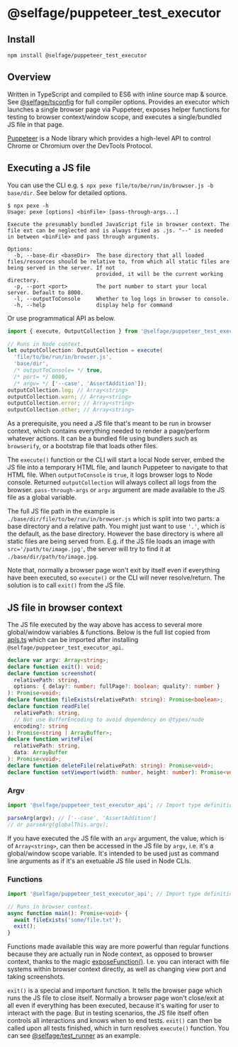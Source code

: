 # @selfage/puppeteer_test_executor

## Install

`npm install @selfage/puppeteer_test_executor`

## Overview

Written in TypeScript and compiled to ES6 with inline source map & source. See [@selfage/tsconfig](https://www.npmjs.com/package/@selfage/tsconfig) for full compiler options. Provides an executor which launches a single browser page via Puppeteer, exposes helper functions for testing to browser context/window scope, and executes a single/bundled JS file in that page.

[Puppeteer](https://github.com/puppeteer/puppeteer) is a Node library which provides a high-level API to control Chrome or Chromium over the DevTools Protocol.

## Executing a JS file

You can use the CLI e.g. `$ npx pexe file/to/be/run/in/browser.js -b base/dir`. See below for detailed options.

```Shell
$ npx pexe -h
Usage: pexe [options] <binFile> [pass-through-args...]

Execute the presumably bundled JavaScript file in browser context. The file ext can be neglected and is always fixed as .js. "--" is needed in between <binFile> and pass through arguments.

Options:
  -b, --base-dir <baseDir>  The base directory that all loaded files/resources should be relative to, from which all static files are being served in the server. If not
                            provided, it will be the current working directory.
  -p, --port <port>         The port number to start your local server. Default to 8000.
  -l, --outputToConsole     Whether to log logs in browser to console.
  -h, --help                display help for command
```

Or use programmatical API as below.

```TypeScript
import { execute, OutputCollection } from '@selfage/puppeteer_test_executor';

// Runs in Node context.
let outputCollection: OutputCollection = execute(
  'file/to/be/run/in/browser.js',
  'base/dir',
  /* outputToConsole= */ true,
  /* port= */ 8080,
  /* argv= */ ['--case', 'AssertAddition']);
outputCollection.log; // Array<string>
outputCollection.warn; // Array<string>
outputCollection.error; // Array<string>
outputCollection.other; // Array<string>
```

As a prerequisite, you need a JS file that's meant to be run in browser context, which contains everything needed to render a page/perform whatever actions. It can be a bundled file using bundlers such as `browserify`, or a bootstrap file that loads other files.

The `execute()` function or the CLI will start a local Node server, embed the JS file into a temporary HTML file, and launch Puppeteer to navigate to that HTML file. When `outputToConsole` is `true`, it logs browser logs to Node console. Returned `outputCollection` will always collect all logs from the browser. `pass-through-args` or `argv` argument are made available to the JS file as a global variable.

The full JS file path in the example is `./base/dir/file/to/be/run/in/browser.js` which is split into two parts: a base directory and a relative path. You might just want to use `'.'`, which is the default, as the base directory. However the base directory is where all static files are being served from. E.g. if the JS file loads an image with `src='/path/to/image.jpg'`, the server will try to find it at `./base/dir/path/to/image.jpg`.

Note that, normally a browser page won't exit by itself even if everything have been executed, so `execute()` or the CLI will never resolve/return. The solution is to call `exit()` from the JS file.

## JS file in browser context

The JS file executed by the way above has access to several more global/window variables & functions. Below is the full list copied from [apis.ts](https://github.com/selfage/puppeteer_test_executor_api/blob/main/apis.ts) which can be imported after installing `@selfage/puppeteer_test_executor_api`.

```TypeScript
declare var argv: Array<string>;
declare function exit(): void;
declare function screenshot(
  relativePath: string,
  options: { delay?: number; fullPage?: boolean; quality?: number }
): Promise<void>;
declare function fileExists(relativePath: string): Promise<boolean>;
declare function readFile(
  relativePath: string,
  // Not use BufferEncoding to avoid dependency on @types/node
  encoding?: string
): Promise<string | ArrayBuffer>;
declare function writeFile(
  relativePath: string,
  data: ArrayBuffer
): Promise<void>;
declare function deleteFile(relativePath: string): Promise<void>;
declare function setViewport(width: number, height: number): Promise<void>;

```

### Argv

```TypeScript
import '@selfage/puppeteer_test_executor_api'; // Import type definitions only.

parseArg(argv); // ['--case', 'AssertAddition']
// or parseArg(globalThis.argv);
```

If you have executed the JS file with an `argv` argument, the value, which is of `Array<string>`, can then be accessed in the JS file by `argv`, i.e. it's a global/window scope variable. It's intended to be used just as command line arguments as if it's an exetuable JS file used in Node CLIs.

### Functions

```TypeScript
import '@selfage/puppeteer_test_executor_api'; // Import type definitions only.

// Runs in browser context.
async function main(): Promise<void> {
  await fileExists('some/file.txt');
  exit();
}
```

Functions made available this way are more powerful than regular functions because they are actually run in Node context, as opposed to browser context, thanks to the magic [exposeFunction()](https://github.com/puppeteer/puppeteer/blob/v11.0.0/docs/api.md#pageexposefunctionname-puppeteerfunction). I.e. you can interact with file systems within browser context directly, as well as changing view port and taking screenshots.

`exit()` is a special and important function. It tells the browser page which runs the JS file to close itself. Normally a browser page won't close/exit at all even if everything has been executed, because it's waiting for user to interact with the page. But in testing scenarios, the JS file itself often controls all interactions and knows when to end tests. `exit()` can then be called upon all tests finished, which in turn resolves `execute()` function. You can see [@selfage/test_runner](https://github.com/selfage/test_runner) as an example.
